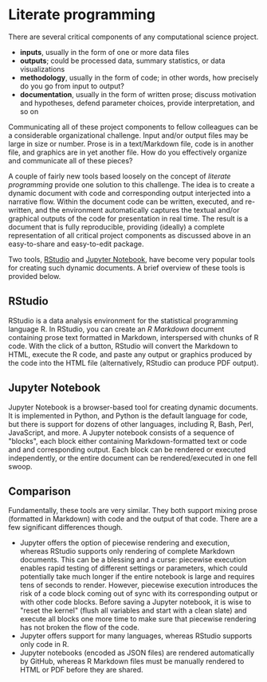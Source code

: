 # Literate programming

There are several critical components of any computational science project.
- **inputs**, usually in the form of one or more data files
- **outputs**; could be processed data, summary statistics, or data visualizations
- **methodology**, usually in the form of code; in other words, how precisely do you go from input to output?
- **documentation**, usually in the form of written prose; discuss motivation and hypotheses, defend parameter choices, provide interpretation, and so on

Communicating all of these project components to fellow colleagues can be a considerable organizational challenge.
Input and/or output files may be large in size or number.
Prose is in a text/Markdown file, code is in another file, and graphics are in yet another file.
How do you effectively organize and communicate all of these pieces?

A couple of fairly new tools based loosely on the concept of *literate programming* provide one solution to this challenge.
The idea is to create a dynamic document with code and corresponding output interjected into a narrative flow.
Within the document code can be written, executed, and re-written, and the environment automatically captures the textual and/or graphical outputs of the code for presentation in real time.
The result is a document that is fully reproducible, providing  (ideally) a complete representation of all critical project components as discussed above in an easy-to-share and easy-to-edit package.

Two tools, [RStudio](http://rmarkdown.rstudio.com/) and [Jupyter Notebook](http://jupyter.org/index.html), have become very popular tools for creating such dynamic documents.
A brief overview of these tools is provided below.

## RStudio

RStudio is a data analysis environment for the statistical programming language R.
In RStudio, you can create an *R Markdown* document containing prose text formatted in Markdown, interspersed with chunks of R code.
With the click of a button, RStudio will convert the Markdown to HTML, execute the R code, and paste any output or graphics produced by the code into the HTML file (alternatively, RStudio can produce PDF output).

## Jupyter Notebook

Jupyter Notebook is a browser-based tool for creating dynamic documents.
It is implemented in Python, and Python is the default language for code, but there is support for dozens of other languages, including R, Bash, Perl, JavaScript, and more.
A Jupyter notebook consists of a sequence of "blocks", each block either containing Markdown-formatted text or code and and corresponding output.
Each block can be rendered or executed independently, or the entire document can be rendered/executed in one fell swoop.

## Comparison

Fundamentally, these tools are very similar.
They both support mixing prose (formatted in Markdown) with code and the output of that code.
There are a few significant differences though.
- Jupyter offers the option of piecewise rendering and execution, whereas RStudio supports only rendering of complete Markdown documents.
  This can be a blessing and a curse: piecewise execution enables rapid testing of different settings or parameters, which could potentially take much longer if the entire notebook is large and requires tens of seconds to render.
  However, piecewise execution introduces the risk of a code block coming out of sync with its corresponding output or with other code blocks.
  Before saving a Jupyter notebook, it is wise to "reset the kernel" (flush all variables and start with a clean slate) and execute all blocks one more time to make sure that piecewise rendering has not broken the flow of the code.
- Jupyter offers support for many languages, whereas RStudio supports only code in R.
- Jupyter notebooks (encoded as JSON files) are rendered automatically by GitHub, whereas R Markdown files must be manually rendered to HTML or PDF before they are shared.
